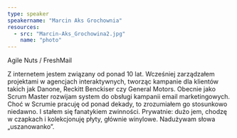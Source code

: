 ```yaml
---
type: speaker
speakername: "Marcin Aks Grochownia"
resources:
  - src: "Marcin-Aks_Grochowina2.jpg"
    name: "photo"
---
```

Agile Nuts / FreshMail

Z internetem jestem związany od ponad 10 lat. Wcześniej zarządzałem
projektami w agencjach interaktywnych, tworząc kampanie dla klientów takich
jak Danone, Reckitt Benckiser czy General Motors. Obecnie jako Scrum Master
rozwijam system do obsługi kampanii email marketingowych. Choć w Scrumie
pracuję od ponad dekady, to zrozumiałem go stosunkowo niedawno.
I stałem się fanatykiem zwinności. Prywatnie: dużo jem, chodzę w czapkach
i kolekcjonuję płyty, głównie winylowe. Nadużywam słowa „uszanowanko”.
